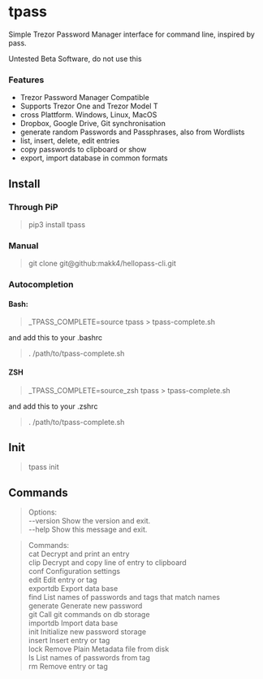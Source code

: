 # tpass

Simple Trezor Password Manager interface for command line, inspired by pass.

Untested Beta Software, do not use this

### Features
- Trezor Password Manager Compatible
- Supports Trezor One and Trezor Model T
- cross Plattform. Windows, Linux, MacOS
- Dropbox, Google Drive, Git synchronisation
- generate random Passwords and Passphrases, also from Wordlists
- list, insert, delete, edit entries
- copy passwords to clipboard or show
- export, import database in common formats


## Install

### Through PiP

> pip3 install tpass

### Manual

> git clone git@github:makk4/hellopass-cli.git

### Autocompletion

#### Bash:
> _TPASS_COMPLETE=source tpass > tpass-complete.sh

and add this to your .bashrc
> . /path/to/tpass-complete.sh

#### ZSH
> _TPASS_COMPLETE=source_zsh tpass > tpass-complete.sh

and add this to your .zshrc
> . /path/to/tpass-complete.sh


## Init

> tpass init

## Commands

>Options:  
  --version  Show the version and exit.  
  --help     Show this message and exit.  

>Commands:  
  cat       Decrypt and print an entry  
  clip      Decrypt and copy line of entry to clipboard  
  conf      Configuration settings  
  edit      Edit entry or tag  
  exportdb  Export data base  
  find      List names of passwords and tags that match names  
  generate  Generate new password  
  git       Call git commands on db storage  
  importdb  Import data base  
  init      Initialize new password storage  
  insert    Insert entry or tag  
  lock      Remove Plain Metadata file from disk  
  ls        List names of passwords from tag  
  rm        Remove entry or tag  